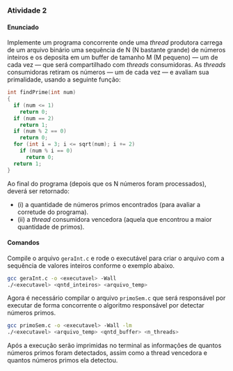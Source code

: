 ### Atividade 2

#### Enunciado

Implemente um programa concorrente onde uma _thread_ produtora carrega de um arquivo binário uma sequência de N (N bastante grande) de números inteiros e os deposita em um buffer de tamanho M (M pequeno) — um de cada vez — que será compartilhado com _threads_ consumidoras. As _threads_ consumidoras retiram os números — um de cada vez — e avaliam sua primalidade, usando a seguinte função:
```c
int findPrime(int num)
{
  if (num <= 1)
    return 0;
  if (num == 2)
    return 1;
  if (num % 2 == 0)
    return 0;
  for (int i = 3; i <= sqrt(num); i += 2)
    if (num % i == 0)
      return 0;
  return 1;
}
```
Ao final do programa (depois que os N números foram processados), deverá ser retornado: 
- (i) a quantidade de números primos encontrados (para avaliar a corretude do programa).
- (ii) a _thread_ consumidora vencedora (aquela que encontrou a maior quantidade de primos).

#### Comandos

Compile o arquivo `geraInt.c` e rode o executável para criar o arquivo com a sequência de valores inteiros conforme o exemplo abaixo.

```bash
gcc geraInt.c -o <executavel> -Wall
./<executavel> <qntd_inteiros> <arquivo_temp>
```

Agora é necessário compilar o arquivo `primoSem.c` que será responsável por executar de forma concorrente o algoritmo responsável por detectar números primos.

```bash
gcc primoSem.c -o <executavel> -Wall -lm
./<executavel> <arquivo_temp> <qntd_buffer> <n_threads>
```

Após a execução serão imprimidas no terminal as informações de quantos números primos foram detectados, assim como a thread vencedora e quantos números primos ela detectou.
